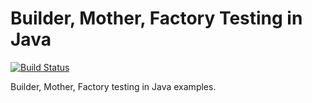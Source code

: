 # Builder, Mother, Factory Testing in Java

[![Build Status](https://travis-ci.org/raoufaghrout/bmf-java-testing.svg?branch=master)](https://travis-ci.org/raoufaghrout/bmf-java-testing)

Builder, Mother, Factory testing in Java examples.
